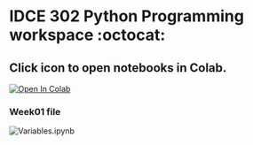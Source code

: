 # IDCE 302 Python Programming workspace :octocat:
## Click icon to open notebooks in Colab.
[![Open In Colab](https://colab.research.google.com/assets/colab-badge.svg)](https://colab.research.google.com/github/Yichun-Yuan/Colab/)

### Week01 file
![Variables.ipynb](https://github.com/Yichun-Yuan/Colab/blob/main/Variables.ipynb)
